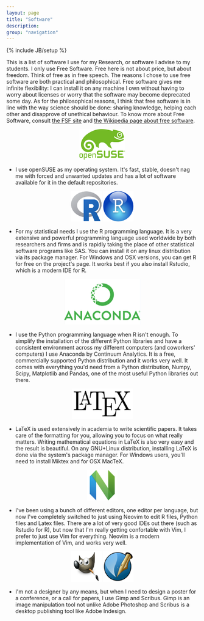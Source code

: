 ```yaml
---
layout: page
title: "Software"
description: 
group: "navigation"
---
```

{% include JB/setup %}

This is a list of software I use for my Research, or software I advise to my students. I only use Free Software. 
Free here is not about price, but about freedom. Think of free as in free speech. The reasons I chose to use free software are both 
practical and philosophical. Free software gives me infinite flexibility: I can install it on any machine I own without having to worry
about licenses or worry that the software may become deprecated some day. As for the philosophical reasons, I think that free software is in line
with the way science should be done: sharing knowledge, helping each other and disapprove of unethical behaviour.
To know more about Free Software, consult [the FSF site](http://www.fsf.org/) and [the Wikipedia page about free software](http://en.wikipedia.org/wiki/Free_software).



<div style="text-align:center;">
  <a href="http://www.opensuse.org/">
    <img src="/assets/images/suse.png" width="120" height="80"/></a>
</div>

*   I use openSUSE as my operating system. It's fast, stable, doesn't nag me with forced and unwanted 
updates and has a lot of software available for it in the default repositories. 


<div style="text-align:center;">
  <a href="http://www.r-project.org/">
    <img src="/assets/images/Rlogo.png" width="80" height="80"/></a>
    <a href="http://rstudio.org/download/desktop">
    <img src="/assets/images/rstudio.png" width="80" height="80"/></a>
</div>

*    For my statistical needs I use the R programming language. It is a very 
extensive and powerful programming language used worldwide by both researchers 
and firms and is rapidly taking the place of other statistical software programs like SAS. 
You can install it on any linux distribution via its package manager. For Windows and OSX versions, you can get R for 
free on the project's page. It works best if you also install Rstudio, which is a modern IDE for R.


<div style="text-align:center;">
  <a href="https://store.continuum.io/cshop/anaconda/">
    <img src="/assets/images/anaconda.png" width="200" height="120"/></a>
</div>

*    I use the Python programming language when R isn't enough. To 
simplify the installation of the different Python libraries and have a 
consistent environment across my different computers (and coworkers' computers) 
I use Anaconda by Continuum Analytics. It is a free, commercially supported 
Python distribution and it works very well. It comes with everything you'd need 
from a Python distribution, Numpy, Scipy, Matplotlib and Pandas, one of the 
most useful Python libraries out there.


<div style="text-align:center;">
  <a href="http://www.latex-project.org/">
    <img src="/assets/images/latex.png" width="160" height="80"/></a>
</div>

*    LaTeX is used extensively in academia to write scientific papers. 
It takes care of the formatting for you, allowing you to focus on what really 
matters. Writing mathematical equations in LaTeX is also very easy and the 
result is beautiful. On any GNU+Linux distribution, installing 
LaTeX is done via the system's package manager.
For Windows users, you'll need to install Miktex and for OSX MacTeX.

<div style="text-align:center;">
  <a href="https://github.com/neovim/neovim">
    <img src="/assets/images/neovim.png" width="80" height="80"/></a>
</div>

*   I've been using a bunch of different editors, one editor per language, but
now I've completely switched to just using Neovim to edit R files, Python files and
Latex files. There are a lot of very good IDEs out there (such as Rstudio for R),
but now that I'm really getting confortable with Vim, I prefer to just use Vim for 
everything. Neovim is a modern implementation of Vim, and works very well.


<div style="text-align:center;">
  <a href="https://www.gimp.org/downloads"/>
    <img src="/assets/images/gimp.png" width="80" height="80"/></a>
    <a href="https://www.scribus.net/downloads/stable-branch/">
    <img src="/assets/images/scribus.png" width="80" height="80"/></a>
</div>

*   I'm not a designer by any means, but when I need to design a poster for a conference,
or a call for papers, I use Gimp and Scribus. Gimp is an image manipulation tool not unlike
Adobe Photoshop and Scribus is a desktop publishing tool like Adobe Indesign.
